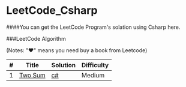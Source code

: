 LeetCode_Csharp
========
####You can get the LeetCode Program's solation using Csharp here.

###LeetCode Algorithm

(Notes: "&hearts;" means you need buy a book from Leetcode)

| # | Title | Solution | Difficulty |
|---| ----- | -------- | ---------- |
|1|[Two Sum](https://leetcode.com/problems/two-sum/)| [c#](./algorithms/twoSum/twoSum.cs)|Medium|


